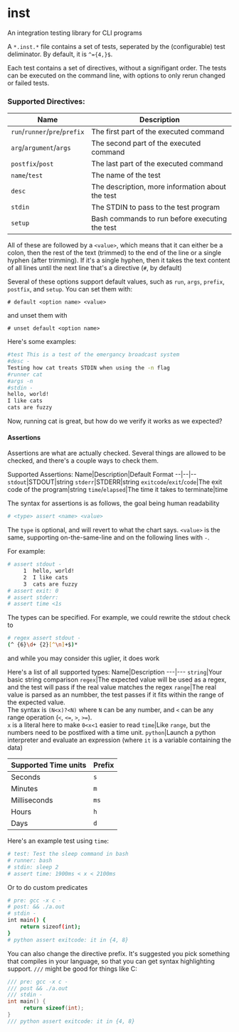 # inst
An integration testing library for CLI programs

A `*.inst.*` file contains a set of tests, seperated by the (configurable) test deliminator.
By default, it is `^={4,}$`.

Each test contains a set of directives, without a signifigant order. The tests can be executed on the command line, with options to only rerun changed or failed tests.

### Supported Directives:
Name|Description
--|--
`run`/`runner`/`pre`/`prefix`|The first part of the executed command
`arg`/`argument`/`args`|The second part of the executed command
`postfix`/`post`|The last part of the executed command
`name`/`test` | The name of the test
`desc` | The description, more information about the test
`stdin` | The STDIN to pass to the test program
`setup` | Bash commands to run before executing the test


All of these are followed by a `<value>`, which means that it can either be a colon, then the rest of the text (trimmed) to the end of the line
or a single hyphen (after trimming). If it's a single hyphen, then it takes the text content of all lines
until the next line that's a directive (`#`, by default)

Several of these options support default values, such as `run`, `args`, `prefix`, `postfix`, and `setup`. You can set them with:

```
# default <option name> <value>
```
and unset them with
```
# unset default <option name>
```
Here's some examples:
```bash
#test This is a test of the emergancy broadcast system
#desc - 
Testing how cat treats STDIN when using the -n flag
#runner cat
#args -n
#stdin -
hello, world!
I like cats
cats are fuzzy
```
Now, running cat is great, but how do we verify it works as we expected?

#### Assertions
Assertions are what are actually checked. Several things are allowed to be checked, and there's a couple ways to check them.

Supported Assertions:
Name|Description|Default Format
--|--|--
`stdout`|STDOUT|string
`stderr`|STDERR|string
`exitcode`/`exit`/`code`|The exit code of the program|string
`time`/`elapsed`|The time it takes to terminate|time

The syntax for assertions is as follows, the goal being human readability
```bash
# <type> assert <name> <value>
```
The `type` is optional, and will revert to what the chart says. `<value>` is the same, supporting on-the-same-line and on the following lines with `-`.

For example:
```bash
# assert stdout -
     1  hello, world!
     2  I like cats
     3  cats are fuzzy
# assert exit: 0
# assert stderr: 
# assert time <1s
```

The types can be specified. For example, we could rewrite the stdout check to
```bash
# regex assert stdout -
(^ {6}\d+ {2}[^\n]+$)*
```
and while you may consider this uglier, it does work

Here's a list of all supported types:
Name|Description
---|---
`string`|Your basic string comparison
`regex`|The expected value will be used as a regex, and the test will pass if the real value matches the regex
`range`|The real value is parsed as an numbber, the test passes if it fits within the range of the expected value.<br/>The syntax is `(N<x)?<N)` where `N` can be any number, and `<` can be any range operation (`<`, `<=`, `>`, `>=`). <br/>`x` is a literal here to make `0<x<1` easier to read
`time`|Like `range`, but the numbers need to be postfixed with a time unit.
`python`|Launch a python interpreter and evaluate an expression (where `it` is a variable containing the data)

Supported Time units|Prefix
---|---
Seconds|`s`
Minutes|`m`
Milliseconds|`ms`
Hours|`h`
Days|`d`



Here's an example test using `time`:
```bash
# test: Test the sleep command in bash
# runner: bash
# stdin: sleep 2
# assert time: 1900ms < x < 2100ms
```

Or to do custom predicates
```bash
# pre: gcc -x c - 
# post: && ./a.out
# stdin - 
int main() {
    return sizeof(int);
}
# python assert exitcode: it in {4, 8}
```


You can also change the directive prefix. It's suggested you pick something that compiles in your language, so that you can get syntax highlighting support.
`///` might be good for things like C:
```c
/// pre: gcc -x c -
/// post && ./a.out
/// stdin -
int main() {
     return sizeof(int);
}
/// python assert exitcode: it in {4, 8}
```
